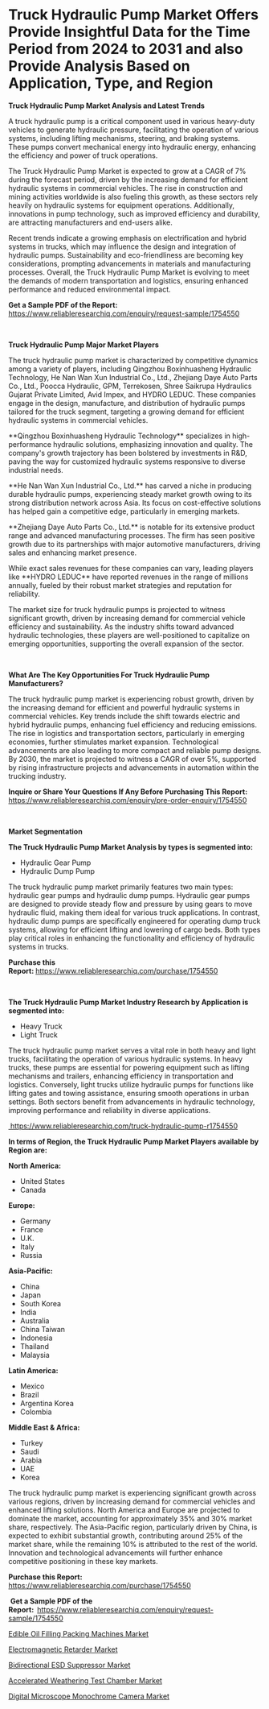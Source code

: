 <p><h1>Truck Hydraulic Pump Market Offers Provide Insightful Data for the Time Period from 2024 to 2031 and also Provide Analysis Based on Application, Type, and Region</h1></p><p><strong>Truck Hydraulic Pump Market Analysis and Latest Trends</strong></p>
<p><p>A truck hydraulic pump is a critical component used in various heavy-duty vehicles to generate hydraulic pressure, facilitating the operation of various systems, including lifting mechanisms, steering, and braking systems. These pumps convert mechanical energy into hydraulic energy, enhancing the efficiency and power of truck operations.</p><p>The Truck Hydraulic Pump Market is expected to grow at a CAGR of 7% during the forecast period, driven by the increasing demand for efficient hydraulic systems in commercial vehicles. The rise in construction and mining activities worldwide is also fueling this growth, as these sectors rely heavily on hydraulic systems for equipment operations. Additionally, innovations in pump technology, such as improved efficiency and durability, are attracting manufacturers and end-users alike.</p><p>Recent trends indicate a growing emphasis on electrification and hybrid systems in trucks, which may influence the design and integration of hydraulic pumps. Sustainability and eco-friendliness are becoming key considerations, prompting advancements in materials and manufacturing processes. Overall, the Truck Hydraulic Pump Market is evolving to meet the demands of modern transportation and logistics, ensuring enhanced performance and reduced environmental impact.</p></p>
<p><strong>Get a Sample PDF of the Report:&nbsp;</strong> <a href="https://www.reliableresearchiq.com/enquiry/request-sample/1754550?utm_campaign=104&utm_medium=2&utm_source=Github&utm_content=ia&utm_term=02112024&utm_id=truck-hydraulic-pump">https://www.reliableresearchiq.com/enquiry/request-sample/1754550</a></p>
<p>&nbsp;</p>
<p><strong>Truck Hydraulic Pump Major Market Players</strong></p>
<p><p>The truck hydraulic pump market is characterized by competitive dynamics among a variety of players, including Qingzhou Boxinhuasheng Hydraulic Technology, He Nan Wan Xun Industrial Co., Ltd., Zhejiang Daye Auto Parts Co., Ltd., Poocca Hydraulic, GPM, Terrekosen, Shree Saikrupa Hydraulics Gujarat Private Limited, Avid Impex, and HYDRO LEDUC. These companies engage in the design, manufacture, and distribution of hydraulic pumps tailored for the truck segment, targeting a growing demand for efficient hydraulic systems in commercial vehicles.</p><p>**Qingzhou Boxinhuasheng Hydraulic Technology** specializes in high-performance hydraulic solutions, emphasizing innovation and quality. The company's growth trajectory has been bolstered by investments in R&D, paving the way for customized hydraulic systems responsive to diverse industrial needs.</p><p>**He Nan Wan Xun Industrial Co., Ltd.** has carved a niche in producing durable hydraulic pumps, experiencing steady market growth owing to its strong distribution network across Asia. Its focus on cost-effective solutions has helped gain a competitive edge, particularly in emerging markets.</p><p>**Zhejiang Daye Auto Parts Co., Ltd.** is notable for its extensive product range and advanced manufacturing processes. The firm has seen positive growth due to its partnerships with major automotive manufacturers, driving sales and enhancing market presence.</p><p>While exact sales revenues for these companies can vary, leading players like **HYDRO LEDUC** have reported revenues in the range of millions annually, fueled by their robust market strategies and reputation for reliability.</p><p>The market size for truck hydraulic pumps is projected to witness significant growth, driven by increasing demand for commercial vehicle efficiency and sustainability. As the industry shifts toward advanced hydraulic technologies, these players are well-positioned to capitalize on emerging opportunities, supporting the overall expansion of the sector.</p></p>
<p>&nbsp;</p>
<p><strong>What Are The Key Opportunities For Truck Hydraulic Pump Manufacturers?</strong></p>
<p><p>The truck hydraulic pump market is experiencing robust growth, driven by the increasing demand for efficient and powerful hydraulic systems in commercial vehicles. Key trends include the shift towards electric and hybrid hydraulic pumps, enhancing fuel efficiency and reducing emissions. The rise in logistics and transportation sectors, particularly in emerging economies, further stimulates market expansion. Technological advancements are also leading to more compact and reliable pump designs. By 2030, the market is projected to witness a CAGR of over 5%, supported by rising infrastructure projects and advancements in automation within the trucking industry.</p></p>
<p><strong>Inquire or Share Your Questions If Any Before Purchasing This Report:</strong> <a href="https://www.reliableresearchiq.com/enquiry/pre-order-enquiry/1754550?utm_campaign=104&utm_medium=2&utm_source=Github&utm_content=ia&utm_term=02112024&utm_id=truck-hydraulic-pump">https://www.reliableresearchiq.com/enquiry/pre-order-enquiry/1754550</a></p>
<p>&nbsp;</p>
<p><strong>Market Segmentation</strong></p>
<p><strong>The Truck Hydraulic Pump Market Analysis by types is segmented into:</strong></p>
<p><ul><li>Hydraulic Gear Pump</li><li>Hydraulic Dump Pump</li></ul></p>
<p><p>The truck hydraulic pump market primarily features two main types: hydraulic gear pumps and hydraulic dump pumps. Hydraulic gear pumps are designed to provide steady flow and pressure by using gears to move hydraulic fluid, making them ideal for various truck applications. In contrast, hydraulic dump pumps are specifically engineered for operating dump truck systems, allowing for efficient lifting and lowering of cargo beds. Both types play critical roles in enhancing the functionality and efficiency of hydraulic systems in trucks.</p></p>
<p><strong>Purchase this Report:&nbsp;</strong><a href="https://www.reliableresearchiq.com/purchase/1754550?utm_campaign=104&utm_medium=2&utm_source=Github&utm_content=ia&utm_term=02112024&utm_id=truck-hydraulic-pump">https://www.reliableresearchiq.com/purchase/1754550</a></p>
<p>&nbsp;</p>
<p><strong>The Truck Hydraulic Pump Market Industry Research by Application is segmented into:</strong></p>
<p><ul><li>Heavy Truck</li><li>Light Truck</li></ul></p>
<p><p>The truck hydraulic pump market serves a vital role in both heavy and light trucks, facilitating the operation of various hydraulic systems. In heavy trucks, these pumps are essential for powering equipment such as lifting mechanisms and trailers, enhancing efficiency in transportation and logistics. Conversely, light trucks utilize hydraulic pumps for functions like lifting gates and towing assistance, ensuring smooth operations in urban settings. Both sectors benefit from advancements in hydraulic technology, improving performance and reliability in diverse applications.</p></p>
<p><a href="https://www.reliableresearchiq.com/truck-hydraulic-pump-r1754550?utm_campaign=104&utm_medium=2&utm_source=Github&utm_content=ia&utm_term=02112024&utm_id=truck-hydraulic-pump">&nbsp;https://www.reliableresearchiq.com/truck-hydraulic-pump-r1754550</a></p>
<p><strong>In terms of Region, the Truck Hydraulic Pump Market Players available by Region are:</strong></p>
<p>
    <p> <strong> North America: </strong>
        <ul>
            <li>United States</li>
            <li>Canada</li>
        </ul>
        </p> 
    <p> <strong> Europe: </strong>
        <ul>
            <li>Germany</li>
            <li>France</li>
            <li>U.K.</li>
            <li>Italy</li>
            <li>Russia</li>
        </ul>
        </p> 
    <p> <strong> Asia-Pacific: </strong>
        <ul>
            <li>China</li>
            <li>Japan</li>
            <li>South Korea</li>
            <li>India</li>
            <li>Australia</li>
            <li>China Taiwan</li>
            <li>Indonesia</li>
            <li>Thailand</li>
            <li>Malaysia</li>
        </ul>
        </p> 
    <p> <strong> Latin America: </strong>
        <ul>
            <li>Mexico</li>
            <li>Brazil</li>
            <li>Argentina Korea</li>
            <li>Colombia</li>
        </ul>
        </p> 
    <p> <strong> Middle East & Africa: </strong>
        <ul>
            <li>Turkey</li>
            <li>Saudi</li>
            <li>Arabia</li>
            <li>UAE</li>
            <li>Korea</li>
        </ul>
    </p>
    </p>
<p><p>The truck hydraulic pump market is experiencing significant growth across various regions, driven by increasing demand for commercial vehicles and enhanced lifting solutions. North America and Europe are projected to dominate the market, accounting for approximately 35% and 30% market share, respectively. The Asia-Pacific region, particularly driven by China, is expected to exhibit substantial growth, contributing around 25% of the market share, while the remaining 10% is attributed to the rest of the world. Innovation and technological advancements will further enhance competitive positioning in these key markets.</p></p>
<p><strong>Purchase this Report: </strong><a href="https://www.reliableresearchiq.com/purchase/1754550?utm_campaign=104&utm_medium=2&utm_source=Github&utm_content=ia&utm_term=02112024&utm_id=truck-hydraulic-pump">https://www.reliableresearchiq.com/purchase/1754550</a></p>
<p>&nbsp;<strong>Get a Sample PDF of the Report:&nbsp;&nbsp;</strong><a href="https://www.reliableresearchiq.com/enquiry/request-sample/1754550?utm_campaign=104&utm_medium=2&utm_source=Github&utm_content=ia&utm_term=02112024&utm_id=truck-hydraulic-pump">https://www.reliableresearchiq.com/enquiry/request-sample/1754550</a></p>
<p><strong></strong></p>
<p><p><a href="https://www.linkedin.com/pulse/in-depth-analysis-global-edible-oil-filling-packing-machines-evf6e?utm_campaign=104&utm_medium=2&utm_source=Github&utm_content=ia&utm_term=02112024&utm_id=truck-hydraulic-pump">Edible Oil Filling Packing Machines Market</a></p><p><a href="https://github.com/radmanjxendrisczn/Market-Research-Report-List-1/blob/main/electromagnetic-retarder-market.md?utm_campaign=104&utm_medium=2&utm_source=Github&utm_content=ia&utm_term=02112024&utm_id=truck-hydraulic-pump">Electromagnetic Retarder Market</a></p><p><a href="https://www.linkedin.com/pulse/global-bidirectional-esd-suppressor-12-cagr-forecast-2024-vff0f?utm_campaign=104&utm_medium=2&utm_source=Github&utm_content=ia&utm_term=02112024&utm_id=truck-hydraulic-pump">Bidirectional ESD Suppressor Market</a></p><p><a href="https://issuu.com/reportprime-2/docs/accelerated-weathering-test-chamber_835a3d6d1c1749?utm_campaign=104&utm_medium=2&utm_source=Github&utm_content=ia&utm_term=02112024&utm_id=truck-hydraulic-pump">Accelerated Weathering Test Chamber Market</a></p><p><a href="https://issuu.com/reportprime-2/docs/digital-microscope-monochrome-camer_032e46b2e6c0c5?utm_campaign=104&utm_medium=2&utm_source=Github&utm_content=ia&utm_term=02112024&utm_id=truck-hydraulic-pump">Digital Microscope Monochrome Camera Market</a></p></p>